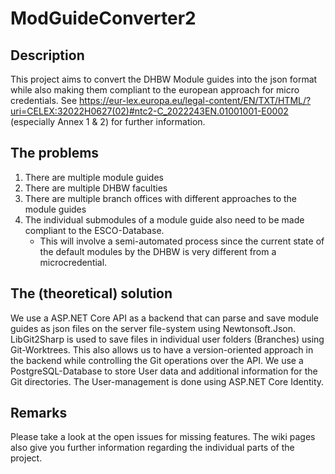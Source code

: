 # ModGuideConverter2

## Description
This project aims to convert the DHBW Module guides into the json format while also making them compliant to the european approach for micro credentials.
See https://eur-lex.europa.eu/legal-content/EN/TXT/HTML/?uri=CELEX:32022H0627(02)#ntc2-C_2022243EN.01001001-E0002 (especially Annex 1 & 2) for further information.

## The problems
1. There are multiple module guides
2. There are multiple DHBW faculties
3. There are multiple branch offices with different approaches to the module guides
4. The individual submodules of a module guide also need to be made compliant to the ESCO-Database.
   - This will involve a semi-automated process since the current state of the default modules by the DHBW is very different from a microcredential.

## The (theoretical) solution
We use a ASP.NET Core API as a backend that can parse and save module guides as json files on the server file-system using Newtonsoft.Json. 
LibGit2Sharp is used to save files in individual user folders (Branches) using Git-Worktrees. This also allows us to have a version-oriented approach in the backend while controlling the Git operations over the API.
We use a PostgreSQL-Database to store User data and additional information for the Git directories. The User-management is done using ASP.NET Core Identity. 

## Remarks
Please take a look at the open issues for missing features.
The wiki pages also give you further information regarding the individual parts of the project.
